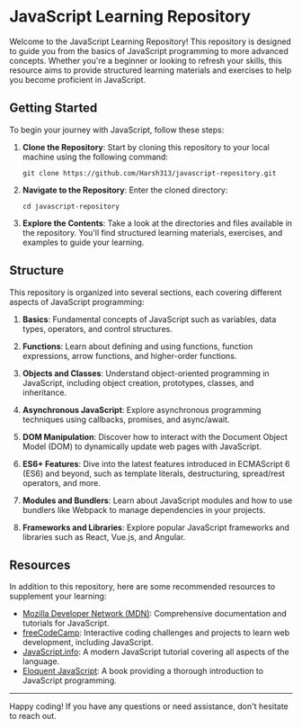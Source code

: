 # JavaScript Learning Repository

Welcome to the JavaScript Learning Repository! This repository is designed to guide you from the basics of JavaScript programming to more advanced concepts. Whether you're a beginner or looking to refresh your skills, this resource aims to provide structured learning materials and exercises to help you become proficient in JavaScript.

## Getting Started

To begin your journey with JavaScript, follow these steps:

1. **Clone the Repository**: Start by cloning this repository to your local machine using the following command:
   ```
   git clone https://github.com/Harsh313/javascript-repository.git
   ```

2. **Navigate to the Repository**: Enter the cloned directory:
   ```
   cd javascript-repository
   ```

3. **Explore the Contents**: Take a look at the directories and files available in the repository. You'll find structured learning materials, exercises, and examples to guide your learning.

## Structure

This repository is organized into several sections, each covering different aspects of JavaScript programming:

1. **Basics**: Fundamental concepts of JavaScript such as variables, data types, operators, and control structures.
   
2. **Functions**: Learn about defining and using functions, function expressions, arrow functions, and higher-order functions.

3. **Objects and Classes**: Understand object-oriented programming in JavaScript, including object creation, prototypes, classes, and inheritance.

4. **Asynchronous JavaScript**: Explore asynchronous programming techniques using callbacks, promises, and async/await.

5. **DOM Manipulation**: Discover how to interact with the Document Object Model (DOM) to dynamically update web pages with JavaScript.

6. **ES6+ Features**: Dive into the latest features introduced in ECMAScript 6 (ES6) and beyond, such as template literals, destructuring, spread/rest operators, and more.

7. **Modules and Bundlers**: Learn about JavaScript modules and how to use bundlers like Webpack to manage dependencies in your projects.

8. **Frameworks and Libraries**: Explore popular JavaScript frameworks and libraries such as React, Vue.js, and Angular.


## Resources

In addition to this repository, here are some recommended resources to supplement your learning:

- [Mozilla Developer Network (MDN)](https://developer.mozilla.org/en-US/docs/Web/JavaScript): Comprehensive documentation and tutorials for JavaScript.
- [freeCodeCamp](https://www.freecodecamp.org/): Interactive coding challenges and projects to learn web development, including JavaScript.
- [JavaScript.info](https://javascript.info/): A modern JavaScript tutorial covering all aspects of the language.
- [Eloquent JavaScript](https://eloquentjavascript.net/): A book providing a thorough introduction to JavaScript programming.



---

Happy coding! If you have any questions or need assistance, don't hesitate to reach out.

